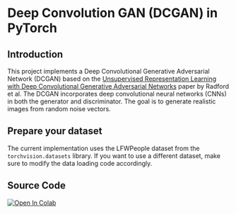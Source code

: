 # Deep Convolution GAN (DCGAN) in PyTorch

## Introduction

This project implements a Deep Convolutional Generative Adversarial Network (DCGAN) based on the [Unsupervised Representation Learning with Deep Convolutional Generative Adversarial Networks](https://arxiv.org/pdf/1511.06434.pdf) paper by Radford et al. The DCGAN incorporates deep convolutional neural networks (CNNs) in both the generator and discriminator. The goal is to generate realistic images from random noise vectors.

## Prepare your dataset

The current implementation uses the LFWPeople dataset from the `torchvision.datasets` library. If you want to use a different dataset, make sure to modify the data loading code accordingly.

## Source Code

[![Open In Colab](https://colab.research.google.com/assets/colab-badge.svg)](https://colab.research.google.com/github/danplotkin/DCGAN_PyTorch/blob/main/DCGAN.ipynb)
